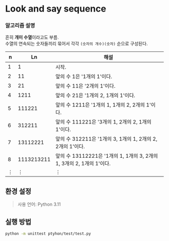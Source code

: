 
# Look and say sequence
### 알고리즘 설명
흔히 **개미 수열**이라고도 부름.  
수열의 연속되는 숫자들끼리 묶어서 각각 
``(숫자의 개수)(숫자)`` 순으로 구성된다.

|  n | Ln | 해설 |  
| --- | --- | --- |
| 1 | 1 | 시작. |
| 2 | 11 | 앞의 수 1은 '1개의 1'이다. |
| 3 | 21 | 앞의 수 11은 '2개의 1'이다. |
| 4 | 1211 | 앞의 수 21은 '1개의 2, 1개의 1'이다. |
| 5 | 111221 | 앞의 수 1211은 '1개의 1, 1개의 2, 2개의 1'이다. |
| 6 | 312211 | 앞의 수 111221은 '3개의 1, 2개의 2, 1개의 1'이다. |
| 7 | 13112221 | 앞의 수 312211은 '1개의 3, 1개의 1, 2개의 2, 2개의 1'이다. |
| 8 | 1113213211 | 앞의 수 13112221은 '1개의 1, 1개의 3, 2개의 1, 3개의 2, 1개의 1'이다. |
| ⋮ | ⋮ | ⋮ |

## 환경 설정
> 사용 언어: Python 3.11

## 실행 방법
```bash
python -m unittest ptyhon/test/test.py
```